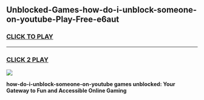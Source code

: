 
## Unblocked-Games-how-do-i-unblock-someone-on-youtube-Play-Free-e6aut
<h3>
<a href="https://premium76.site?title=how-do-i-unblock-someone-on-youtube&ref=12A">CLICK TO PLAY</a></h3>
<hr>

<h3>
<a href="https://premium76.site?title=how-do-i-unblock-someone-on-youtube&ref=12A">CLICK 2 PLAY</a>
  
</h3>

<a href="https://premium76.site?title=how-do-i-unblock-someone-on-youtube&ref=12A"><img src="https://clearcache.store/games.png"></a>


**how-do-i-unblock-someone-on-youtube games unblocked: Your Gateway to Fun and Accessible Online Gaming**
